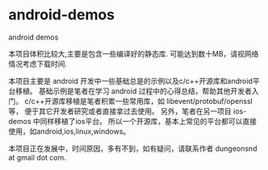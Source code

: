 # android-demos
android demos

本项目体积比较大,主要是包含一些编译好的静态库. 可能达到数十MB，请视网络情况考虑下载时间.

本项目主要是 android 开发中一些基础总是的示例以及c/c++开源库和android平台移植。
基础示例是笔者在学习 android 过程中的心得总结，帮助其他开发者入门。
c/c++开源库移植是笔者积累一些常用库，如 libevent/protobuf/openssl等， 便于其它开发者研究或者直接拿过去使用。 另外，笔者在另一项目 ios-demos 中同样移植了ios平台。 所以一个开源库，基本上常见的平台都可以直接使用，如android,ios,linux,windows。

本项目正在发展中，时间原因，多有不到，如有疑问，请联系作者 dungeonsnd at gmail dot com.

